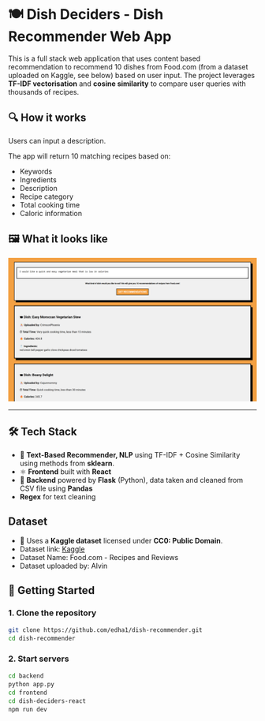 # 🍽️ Dish Deciders - Dish Recommender Web App

This is a full stack web application that uses content based recommendation to recommend 10 dishes from Food.com (from a dataset uploaded on Kaggle, see below) based on user input. The project leverages **TF-IDF vectorisation** and **cosine similarity** to compare user queries with thousands of recipes.

## 🔍 How it works

Users can input a description.

The app will return 10 matching recipes based on:

- Keywords
- Ingredients
- Description
- Recipe category
- Total cooking time
- Caloric information


## 🖼️ What it looks like 

![Screenshot of UI](dish-deciders-screenshot.png "Dish Deciders UI")

---

## 🛠️ Tech Stack

- 🧠 **Text-Based Recommender, NLP** using TF-IDF + Cosine Similarity using methods from **sklearn**. 
- ⚛️ **Frontend** built with **React**
- 🐍 **Backend** powered by **Flask** (Python), data taken and cleaned from CSV file using **Pandas** 
- **Regex** for text cleaning

## Dataset
- 📄 Uses a **Kaggle dataset** licensed under **CC0: Public Domain**.
- Dataset link: [Kaggle](https://www.kaggle.com/datasets/irkaal/foodcom-recipes-and-reviews)
- Dataset Name: Food.com - Recipes and Reviews
- Dataset uploaded by: Alvin 

## 🚀 Getting Started

### 1. Clone the repository
```bash
git clone https://github.com/edha1/dish-recommender.git
cd dish-recommender
```
### 2. Start servers

```bash
cd backend 
python app.py 
cd frontend 
cd dish-deciders-react
npm run dev 
```




